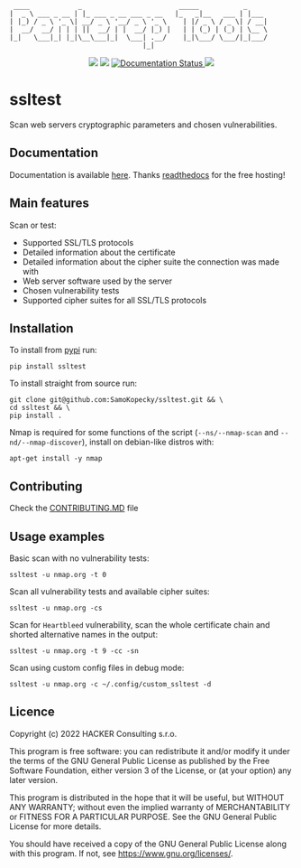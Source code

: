 ```
 ____            _                        _____           _
|  _ \ ___ _ __ | |_ ___ _ __ ___ _ __   |_   _|__   ___ | |___
| |_) / _ \ '_ \| __/ _ \ '__/ _ \ '_ \    | |/ _ \ / _ \| / __|
|  __/  __/ | | | ||  __/ | |  __/ |_) |   | | (_) | (_) | \__ \
|_|   \___|_| |_|\__\___|_|  \___| .__/    |_|\___/ \___/|_|___/
                                 |_|
```

<p align="center">
    <a href="https://pypi.org/project/ssltest/" alt="pypi">
        <img src="https://img.shields.io/pypi/v/ssltest" /></a>
    <a href="https://github.com/SamoKopecky/ssltest/blob/master/LICENSE" alt="License">
        <img src="https://img.shields.io/github/license/samokopecky/ssltest?color=9cf" /></a>
    <a href='https://ssltest.readthedocs.io/en/latest/?badge=latest'>
        <img src='https://readthedocs.org/projects/ssltest/badge/?version=latest' alt='Documentation Status' />
    <a href="https://github.com/psf/black" alt="Code style: black">
        <img src="https://img.shields.io/badge/code%20style-black-000000.svg" /></a>
</a>
</p>

# ssltest

Scan web servers cryptographic parameters and chosen vulnerabilities.

## Documentation

Documentation is available [here](https://ssltest.readthedocs.io/en/latest/). Thanks [readthedocs](https://readthedocs.org/) for the free hosting!

## Main features

Scan or test:

- Supported SSL/TLS protocols
- Detailed information about the certificate
- Detailed information about the cipher suite the connection was made with
- Web server software used by the server
- Chosen vulnerability tests
- Supported cipher suites for all SSL/TLS protocols

## Installation

To install from [pypi](https://pypi.org/project/ssltest/) run:
```shell
pip install ssltest
```

To install straight from source run:
```shell
git clone git@github.com:SamoKopecky/ssltest.git && \
cd ssltest && \
pip install .
```

Nmap is required for some functions of the script (`--ns/--nmap-scan` and `--nd/--nmap-discover`), install on debian-like distros with:

```shell
apt-get install -y nmap
```

## Contributing
Check the [CONTRIBUTING.MD](CONTRIBUTING.md) file

## Usage examples

Basic scan with no vulnerability tests:

```shell
ssltest -u nmap.org -t 0
```

Scan all vulnerability tests and available cipher suites:

```shell
ssltest -u nmap.org -cs
```

Scan for `Heartbleed` vulnerability, scan the whole certificate chain and shorted alternative names in the output:

```shell
ssltest -u nmap.org -t 9 -cc -sn
```

Scan using custom config files in debug mode:

```shell
ssltest -u nmap.org -c ~/.config/custom_ssltest -d
```

## Licence

Copyright (c) 2022 HACKER Consulting s.r.o.

This program is free software: you can redistribute it and/or modify it under the terms of the GNU General Public
License as published by the Free Software Foundation, either version 3 of the License, or
(at your option) any later version.

This program is distributed in the hope that it will be useful, but WITHOUT ANY WARRANTY; without even the implied
warranty of MERCHANTABILITY or FITNESS FOR A PARTICULAR PURPOSE. See the GNU General Public License for more details.

You should have received a copy of the GNU General Public License along with this program. If not,
see <https://www.gnu.org/licenses/>.
